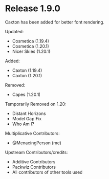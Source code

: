 # Release 1.9.0

Caxton has been added for better font rendering.

Updated:
- Cosmetica (1.19.4)
- Cosmetica (1.20.1)
- Nicer Skies (1.20.1)

Added:
- Caxton (1.19.4)
- Caxton (1.20.1)

Removed:
- Capes (1.20.1)

Temporarily Removed on 1.20:
- Distant Horizons
- Model Gap Fix
- Who Am I?


Multiplicative Contributors:
- @MenacingPerson (me)

Upstream Contributors/credits:
- Additive Contributors
- Packwiz Contributors
- All contributors of other tools used

